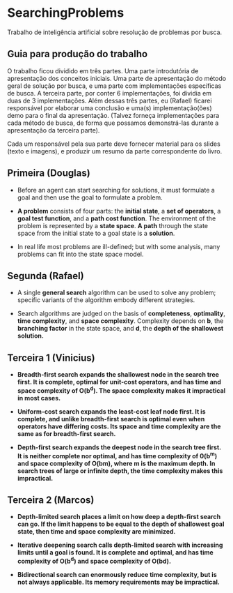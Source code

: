 # SearchingProblems
Trabalho de inteligência artificial sobre resolução de problemas por busca.

Guia para produção do trabalho
-------------------------------

O trabalho ficou dividido em três partes. Uma parte introdutória de apresentação
dos conceitos iniciais. Uma parte de apresentação do método geral de solução por busca,
e uma parte com implementações específicas de busca. A terceira parte, por conter 6 implementações,
foi dividia em duas de 3 implementações. Além dessas três partes, eu (Rafael) ficarei responsável
por elaborar uma conclusão e uma(s) implementação(ões) demo para o final da apresentação.
(Talvez forneça implementações para cada método de busca, de forma que possamos demonstrá-las
durante a apresentação da terceira parte).

Cada um responsável pela sua parte deve fornecer material para os slides (texto e imagens),
e produzir um resumo da parte correspondente do livro.



Primeira (Douglas)
------------------

* Before an agent can start searching for solutions, it must formulate a goal and then use the
goal to formulate a problem.

* <b>A problem</b> consists of four parts: the <b>initial state</b>, a <b>set of operators</b>, a <b>goal test function</b>,
and a <b>path cost function</b>. The environment of the problem is represented by a <b>state space</b>.
<b>A path</b> through the state space from the initial state to a goal state is a <b>solution</b>.

* In real life most problems are ill-defined; but with some analysis, many problems can fit
into the state space model.

Segunda (Rafael)
----------------

* A single <b>general search</b> algorithm can be used to solve any problem; specific variants of
the algorithm embody different strategies.

* Search algorithms are judged on the basis of <b>completeness</b>, <b>optimality</b>, <b>time complexity</b>,
and <b>space complexity</b>. Complexity depends on <b>b</b>, the <b>branching factor</b> in the state space,
and <b>d</b>, the <b>depth of the shallowest solution<b>.

Terceira 1 (Vinicius)
---------------------

* <b>Breadth-first search</b> expands the shallowest node in the search tree first. It is complete,
optimal for unit-cost operators, and has time and space complexity of O(b<sup>d</sup>). The space
complexity makes it impractical in most cases.

* <b>Uniform-cost search</b> expands the least-cost leaf node first. It is complete, and unlike
breadth-first search is optimal even when operators have differing costs. Its space and time
complexity are the same as for breadth-first search.

* <b>Depth-first search</b> expands the deepest node in the search tree first. It is neither complete
nor optimal, and has time complexity of 0(b<sup>m</sup>) and space complexity of O(bm), where m is
the maximum depth. In search trees of large or infinite depth, the time complexity makes
this impractical.

Terceira 2 (Marcos)
-------------------

* <b>Depth-limited search</b> places a limit on how deep a depth-first search can go. If the limit
happens to be equal to the depth of shallowest goal state, then time and space complexity
are minimized.

* <b>Iterative deepening search</b> calls depth-limited search with increasing limits until a goal is
found. It is complete and optimal, and has time complexity of O(b<sup>d</sup>) and space complexity
of O(bd).

* <b>Bidirectional search</b> can enormously reduce time complexity, but is not always applicable.
Its memory requirements may be impractical.




